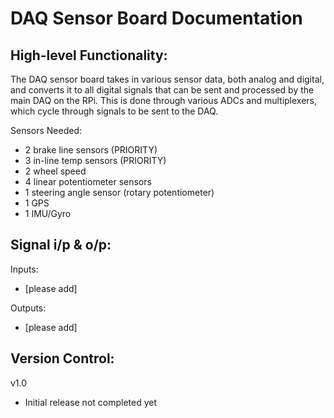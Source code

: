 # DAQ Sensor Board Documentation

## High-level Functionality:

The DAQ sensor board takes in various sensor data, both analog and digital, and converts it to all digital signals that can be sent and processed by the main DAQ on the RPi.
This is done through various ADCs and multiplexers, which cycle through signals to be sent to the DAQ.

Sensors Needed:
 - 2 brake line sensors (PRIORITY)
 - 3 in-line temp sensors (PRIORITY)
 - 2 wheel speed
 - 4 linear potentiometer sensors
 - 1 steering angle sensor (rotary potentiometer)
 - 1 GPS
 - 1 IMU/Gyro

## Signal i/p & o/p:

Inputs:

 - [please add]

Outputs:

 - [please add]

## Version Control:
v1.0

 - Initial release not completed yet
